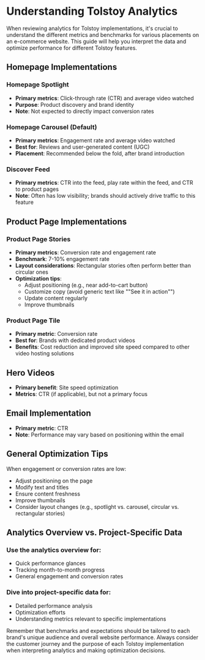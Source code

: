 # Understanding Tolstoy Analytics

When reviewing analytics for Tolstoy implementations, it's crucial to understand the different metrics and benchmarks for various placements on an e-commerce website. This guide will help you interpret the data and optimize performance for different Tolstoy features.

## Homepage Implementations

### Homepage Spotlight

- **Primary metrics**: Click-through rate (CTR) and average video watched
- **Purpose**: Product discovery and brand identity
- **Note**: Not expected to directly impact conversion rates

### Homepage Carousel (Default)

- **Primary metrics**: Engagement rate and average video watched
- **Best for**: Reviews and user-generated content (UGC)
- **Placement**: Recommended below the fold, after brand introduction

### Discover Feed

- **Primary metrics**: CTR into the feed, play rate within the feed, and CTR to product pages
- **Note**: Often has low visibility; brands should actively drive traffic to this feature

## Product Page Implementations

### Product Page Stories

- **Primary metrics**: Conversion rate and engagement rate
- **Benchmark**: 7-10% engagement rate
- **Layout considerations**: Rectangular stories often perform better than circular ones
- **Optimization tips**:
  - Adjust positioning (e.g., near add-to-cart button)
  - Customize copy (avoid generic text like ""See it in action"")
  - Update content regularly
  - Improve thumbnails

### Product Page Tile

- **Primary metric**: Conversion rate
- **Best for**: Brands with dedicated product videos
- **Benefits**: Cost reduction and improved site speed compared to other video hosting solutions

## Hero Videos

- **Primary benefit**: Site speed optimization
- **Metrics**: CTR (if applicable), but not a primary focus

## Email Implementation

- **Primary metric**: CTR
- **Note**: Performance may vary based on positioning within the email

## General Optimization Tips

When engagement or conversion rates are low:

- Adjust positioning on the page
- Modify text and titles
- Ensure content freshness
- Improve thumbnails
- Consider layout changes (e.g., spotlight vs. carousel, circular vs. rectangular stories)

## Analytics Overview vs. Project-Specific Data

### Use the analytics overview for:

- Quick performance glances
- Tracking month-to-month progress
- General engagement and conversion rates

### Dive into project-specific data for:

- Detailed performance analysis
- Optimization efforts
- Understanding metrics relevant to specific implementations

Remember that benchmarks and expectations should be tailored to each brand's unique audience and overall website performance. Always consider the customer journey and the purpose of each Tolstoy implementation when interpreting analytics and making optimization decisions.